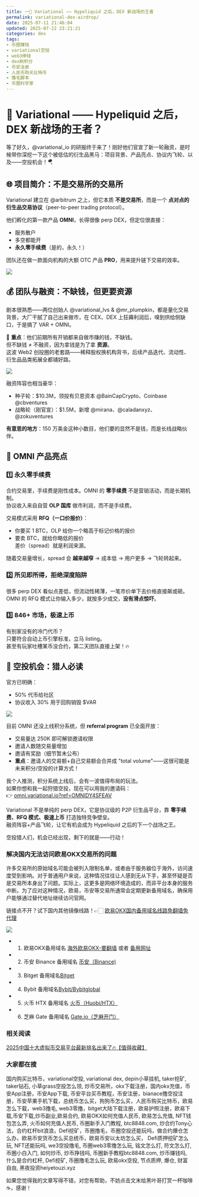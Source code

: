 ```yaml
---
title: 一🚀 Variational —— Hypeliquid 之后，DEX 新战场的王者
permalink: variational-dex-airdrop/
date: 2025-07-11 21:46:04
updated: 2025-07-22 23:21:21
categories: dex
tags: 
- 币圈赚钱
- variational空投
- web3挣钱
- dex刷积分
- 币安注册
- 人民币购买比特币
- 撸毛脚本
- 币圈科学家
---
```


# 🚀 Variational —— Hypeliquid 之后，DEX 新战场的王者？

等了好久，@variational_io 的研报终于来了！刚好他们官宣了新一轮融资，是时候带你深挖一下这个被低估的衍生品黑马：项目背景、产品亮点、协议内飞轮、以及——空投机会！🪂


## 🌐 项目简介：不是交易所的交易所

Variational 建立在 @arbitrum 之上，但它本质 **不是交易所**，而是一个 **点对点的衍生品交易协议**（peer-to-peer trading protocol）。

他们孵化的第一款产品 **OMNI**，长得很像 perp DEX，但定位很直接：  
- 服务散户  
- 多空都能开  
- **永久零手续费**（是的，永久！）

团队还在做一款面向机构的大额 OTC 产品 **PRO**，用来提升链下交易的效率。

[![](https://307e939.webp.li/20250808072542031.png)](https://btc8848.com/top-10-exchanges)

## 💰 团队与融资：不缺钱，但更要资源

剧本很熟悉——两位创始人 @variational_lvs & @mr_plumpkin，都是量化交易背景，大厂干腻了自己出来做市，在 CEX、DEX 上狂薅利润后，嗅到供给侧缺口，于是搞了 VAR + OMNI。

🔹 **重点**：他们前期所有开销都来自做市赚的钱，不缺钱。  
但不缺钱 ≠ 不融资，因为拿钱是为了拿 **资源**。  
这波 Web2 创投圈的老套路——稀释股权换机构背书，后续产品迭代、流动性、衍生品品类拓展全都铺好路。

[![](https://307e939.webp.li/20250808072637131.png)](https://btc8848.com/top-10-exchanges)


融资阵容也相当豪华：
- 种子轮：$10.3M，领投有贝恩资本 @BainCapCrypto、Coinbase @cbventures
- 战略轮（刚官宣）：$1.5M，新增 @mirana、@caladanxyz、@zokuventures

**有意思的地方**：150 万美金这种小数目，他们要的显然不是钱，而是长线战略伙伴。


## 💎 OMNI 产品亮点

### 1️⃣ 永久零手续费
合约交易里，手续费是刚性成本。OMNI 的 **零手续费** 不是营销活动，而是长期机制。  
协议收入来自自营 **OLP 国库** 做市利润，而不是手续费。

交易模式采用 **RFQ（一口价报价）**：
- 你要买 1 BTC，OLP 给你一个略高于标记价格的报价
- 要卖 BTC，就给你略低的报价  
差价（spread）就是利润来源。

随着交易量增长，spread 会 **越来越窄** → 成本低 → 用户更多 → 飞轮转起来。

### 2️⃣ 所见即所得，拒绝深度陷阱
很多 perp DEX 看似点差低，但流动性稀薄，一笔市价单下去价格直接飙或砸。  
OMNI 的 RFQ 模式让你输入多少，就按多少成交，**没有滑点惊吓**。

### 3️⃣ 846+ 市场，极速上币
有别家没有的冷门代币？  
只要符合自动上币引擎标准，立马 listing。  
甚至有玩家吐槽某币没合约，第二天团队直接上架！🔥


## 🎯 空投机会：猎人必读

官方已明确：
- 50% 代币给社区
- 协议收入 30% 用于回购销毁 $VAR

[![](https://307e939.webp.li/20250808072427037.png)](https://btc8848.com/top-10-exchanges)

目前 OMNI 还没上线积分系统，但 **referral program** 已全面开放：
- 交易量达 250K 即可解锁邀请权限
- 邀请人数随交易量增加
- 邀请有奖励（细节暂未公布）
- **重点**：邀请人的交易额+自己交易额会合并成 "total volume"——这很可能是未来积分/空投的计算方式！

我个人推测，积分系统上线后，会有一波值得布局的玩法。  
如果你想和我一起狩猎空投，现在可以用我的邀请码：  
👉 [omni.variational.io?ref=OMNIDY4SFEAV](https://omni.variational.io?ref=OMNIDY4SFEAV)


Variational 不是单纯的 perp DEX，它是协议级的 P2P 衍生品平台，靠 **零手续费、RFQ 模式、极速上币** 打造独特竞争壁垒。  
融资阵容+产品飞轮，让它有机会成为 Hypeliquid 之后的下一个战场之王。

空投猎人们，机会已经出现，剩下的就是——行动！



### 解决国内无法访问欧易OKX交易所的问题
许多交易所的原始域名可能会被列入限制名单，或者由于服务器位于海外，访问速度受到影响。对于普通用户来说，这种情况往往让人感到无从下手，甚至怀疑是否是交易所本身出了问题。实际上，这更多是网络环境造成的，而非平台本身的服务中断。为了应对这种情况，欧易，币安等交易所通常会定期更新备用域名，确保用户能够通过替代地址继续访问官网。

链接点不开？试下国内其他镜像线路！👉🏻 [欧易OKX国内备用域名线路免翻墙免代理](https://vlink.cc/okxcn)

[![](https://307e939.webp.li/20250812124552161.png)](https://vlink.cc/okxcn)


- 1. 欧易OKX备用域名 [海外欧易OKX-要翻墙](https://www.okx.com/zh-hans/join/76527935) 或者 [备用网址](https://www.chouyi.kim/zh-hans/join/76527935) 
- 2. 币安 Binance 备用域名 [币安（Binance)](https://binanceuz.co/zh-CN/register?ref=36457687)
- 3. Bitget 备用域名[Bitget](https://www.glassgs.com/zh-CN/referral/register?from=referral&clacCode=VRNEYUTR)
- 4. Bybit 备用域名[Bybit/Bybitglobal](https://www.bybitglobal.com/zh-MY/invite/?ref=VMKORMM)
- 5. 火币 HTX 备用域名 [火币（Huobi/HTX）](https://www.htx.com/invite/zh-cn/1f?invite_code=whf45223)
- 6. 芝麻 Gate 备用域名 [Gate.io（芝麻开门）](https://www.gateex.cc/zh/signup?ref_type=103&ref=A1ERAQ)

### 相关阅读
[2025中国十大虚拟币交易平台最新排名出来了🔥【值得收藏】](https://btc8848.com/top-10-exchanges/)


###  大家都在搜
国内购买比特币，variational空投, variational dex, depin小草挂机, taker挖矿, taker钻石, 小草grass空投怎么领, 炒币交易所，okx下载注册，国内okx充值，币安App注册，币安App下载, 币安平台买币教程，币安注册，bianace撸空投注册，币安苹果手机下载，总统币怎么买，狗狗币怎么买，人民币购买比特币，欧易 怎么下载，web3撸毛, web3零撸，bitget大陆下载注册，欧易护照注册，欧易下载,币安下载,炒币副业,欧易合约, 欧易OKX如何充值人民币, 欧易怎么充值, NFT钱包怎么弄, 火币如何充值人民币, 币圈新手入门教程, btc8848.com, 炒合约Tony心法，合约杠杆bit浪浪，Defi挖矿，币圈撸毛，币圈空投还能玩吗，做合约爆仓怎么办，欧易币安货币怎么买总统币，欧易币安以太坊怎么买， Defi质押挖矿怎么玩, NFT还能玩吗, we3空投撸毛, 币圈web3零撸怎么玩, 铭文怎么打, 符文怎么打, 币圈小白入门, 如何炒币, 炒币挣钱吗, 币圈新手教程btc8848.com, 炒币赚钱吗, 什么是合约杠杆, Defi挖矿, 币圈撸毛怎么玩, 欧易okx空投, 节点质押, 爆仓, 财富自由, 黑夜投资heiyetouzi.xyz

如果您觉得我的文章写得不错，对您有帮助，不妨点击文末给黑叶哥打赏一杯咖啡☕️，感谢！
